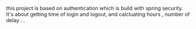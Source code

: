 this project is based on  authentication which is build with spring security.
It's about getting time of login and logout, and calcluating hours , number of delay ...
